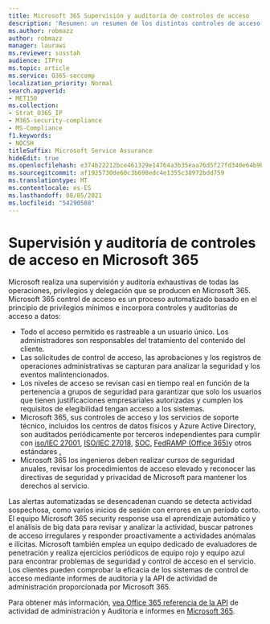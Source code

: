 ```yaml
---
title: Microsoft 365 Supervisión y auditoría de controles de acceso
description: 'Resumen: un resumen de los distintos controles de acceso de supervisión y auditoría disponibles en Microsoft 365.'
ms.author: robmazz
author: robmazz
manager: laurawi
ms.reviewer: sosstah
audience: ITPro
ms.topic: article
ms.service: O365-seccomp
localization_priority: Normal
search.appverid:
- MET150
ms.collection:
- Strat_O365_IP
- M365-security-compliance
- MS-Compliance
f1.keywords:
- NOCSH
titleSuffix: Microsoft Service Assurance
hideEdit: true
ms.openlocfilehash: e374b22212bce461329e14764a3b35eaa76d5f27fd340e64b9b64fb26ecf35f6
ms.sourcegitcommit: af1925730de60c3b698edc4e1355c38972bdd759
ms.translationtype: MT
ms.contentlocale: es-ES
ms.lasthandoff: 08/05/2021
ms.locfileid: "54290588"
---
```

# <a name="monitoring-and-auditing-access-controls-in-microsoft-365"></a>Supervisión y auditoría de controles de acceso en Microsoft 365

Microsoft realiza una supervisión y auditoría exhaustivas de todas las operaciones, privilegios y delegación que se producen en Microsoft 365. Microsoft 365 control de acceso es un proceso automatizado basado en el principio de privilegios mínimos e incorpora controles y auditorías de acceso a datos:

- Todo el acceso permitido es rastreable a un usuario único. Los administradores son responsables del tratamiento del contenido del cliente.
- Las solicitudes de control de acceso, las aprobaciones y los registros de operaciones administrativas se capturan para analizar la seguridad y los eventos malintencionados.
- Los niveles de acceso se revisan casi en tiempo real en función de la pertenencia a grupos de seguridad para garantizar que solo los usuarios que tienen justificaciones empresariales autorizadas y cumplen los requisitos de elegibilidad tengan acceso a los sistemas.
- Microsoft 365, sus controles de acceso y los servicios de soporte técnico, incluidos los centros de datos físicos y Azure Active Directory, son auditados periódicamente por terceros independientes para cumplir con [iso/IEC 27001](https://www.microsoft.com/TrustCenter/Compliance/iso-iec-27001), [ISO/IEC 27018](https://www.microsoft.com/TrustCenter/Compliance/iso-iec-27018), [SOC](https://www.microsoft.com/TrustCenter/Compliance/SOC), [FedRAMP (Office 365)](https://www.microsoft.com/TrustCenter/Compliance/FedRAMP)y otros estándares [.](https://www.microsoft.com/TrustCenter/Compliance?service=Office#Icons)
- Microsoft 365 los ingenieros deben realizar cursos de seguridad anuales, revisar los procedimientos de acceso elevado y reconocer las directivas de seguridad y privacidad de Microsoft para mantener los derechos al servicio.

Las alertas automatizadas se desencadenan cuando se detecta actividad sospechosa, como varios inicios de sesión con errores en un período corto. El equipo Microsoft 365 security response usa el aprendizaje automático y el análisis de big data para revisar y analizar la actividad, buscar patrones de acceso irregulares y responder proactivamente a actividades anómalas e ilícitas. Microsoft también emplea un equipo dedicado de evaluadores de penetración y realiza ejercicios periódicos de equipo rojo y equipo azul para encontrar problemas de seguridad y control de acceso en el servicio. Los clientes pueden comprobar la eficacia de los sistemas de control de acceso mediante informes de auditoría y la API de actividad de administración proporcionada por Microsoft 365.

Para obtener más información, [vea Office 365 referencia de la API](/office/office-365-management-api/office-365-management-activity-api-reference) de actividad de administración y Auditoría e informes en [Microsoft 365](assurance-auditing-and-reporting-overview.md).
